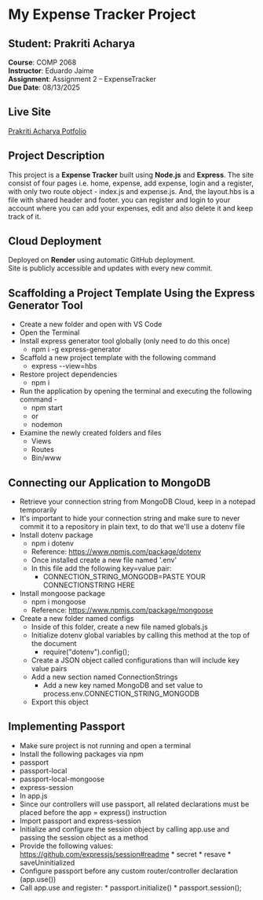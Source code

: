 # My Expense Tracker Project

## Student: Prakriti Acharya  
**Course**: COMP 2068  
**Instructor**: Eduardo Jaime  
**Assignment**: Assignment 2 – ExpenseTracker  
**Due Date**: 08/13/2025


## Live Site  
[Prakriti Acharya Potfolio]()

## Project Description
This project is a **Expense Tracker** built using **Node.js** and **Express**. The site consist of four pages i.e. home, expense, add expense, login and a register, with only two route object - index.js and expense.js. And, the layout.hbs is a file with shared header and footer. you can register and login to your account where you can add your expenses, edit and also delete it and keep track of it.

##  Cloud Deployment
Deployed on **Render** using automatic GitHub deployment.  
Site is publicly accessible and updates with every new commit.


## Scaffolding a Project Template Using the Express Generator Tool
* Create a new folder and open with VS Code
* Open the Terminal
* Install express generator tool globally (only need to do this once)
  * npm i -g express-generator
* Scaffold a new project template with the following command
  * express --view=hbs
* Restore project dependencies
  * npm i
* Run the application by opening the terminal and executing the following command - 
  * npm start
  * or
  * nodemon
* Examine the newly created folders and files
  * Views
  * Routes
  * Bin/www


## Connecting our Application to MongoDB
* Retrieve your connection string from MongoDB Cloud, keep in a notepad temporarily
* It's important to hide your connection string and make sure to never commit it to a repository in plain text, to do that we'll use a dotenv file
* Install dotenv package
  * npm i dotenv
  * Reference: https://www.npmjs.com/package/dotenv
  * Once installed create a new file named '.env'
  * In this file add the following key=value pair:
    * CONNECTION_STRING_MONGODB=PASTE YOUR CONNECTIONSTRING HERE
* Install mongoose package
  * npm i mongoose
  * Reference: https://www.npmjs.com/package/mongoose
* Create a new folder named configs
  * Inside of this folder, create a new file named globals.js
  * Initialize dotenv global variables by calling this method at the top of the document
    * require("dotenv").config();
  * Create a JSON object called configurations than will include key value pairs
  * Add a new section named ConnectionStrings
    * Add a new key named MongoDB and set value to process.env.CONNECTION_STRING_MONGODB
  * Export this object


## Implementing Passport
* Make sure project is not running and open a terminal
 * Install the following packages via npm
  * passport
  * passport-local
  * passport-local-mongoose
  * express-session
* In app.js
 * Since our controllers will use passport, all related declarations must be placed before the app = express() instruction
  * Import passport and express-session
  * Initialize and configure the session object by calling app.use and passing the session object as a method
   * Provide the following values: https://github.com/expressjs/session#readme
    * secret
    * resave
    * saveUninitialized
  * Configure passport before any custom router/controller declaration (app.use())
   * Call app.use and register:
    * passport.initialize()
    * passport.session();
